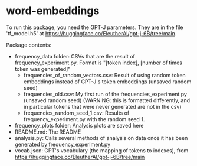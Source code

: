 # word-embeddings

To run this package, you need the GPT-J parameters. They are in the file 'tf_model.h5' at https://huggingface.co/EleutherAI/gpt-j-6B/tree/main. 

Package contents:
- frequency_data folder: CSVs that are the result of frequency_experiment.py. Format is "[token index], [number of times token was generated]"
    - frequencies_of_random_vectors.csv: Result of using random token embeddings instead of GPT-J's token embeddings (unsaved random seed)
    - frequencies_old.csv: My first run of the frequencies_experiment.py (unsaved random seed) (WARNING: this is formatted differently, and in particular tokens that were never generated are not in the csv)
    - frequencies_random_seed_1.csv: Results of frequency_experiment.py with the random seed 1.
- frequency_plots folder: Analysis plots are saved here
- README.md: The README
- analysis.py: Calls several methods of analysis on data once it has been generated by frequency_experiment.py
- vocab.json: GPT's vocabulary (the mapping of tokens to indexes), from https://huggingface.co/EleutherAI/gpt-j-6B/tree/main